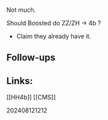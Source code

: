 
Not much. 

Should Boosted do ZZ/ZH -> 4b ?
- Claim they already have it.





## Follow-ups


## Links: 
[[HH4b]]
[[CMS]]


202408121212